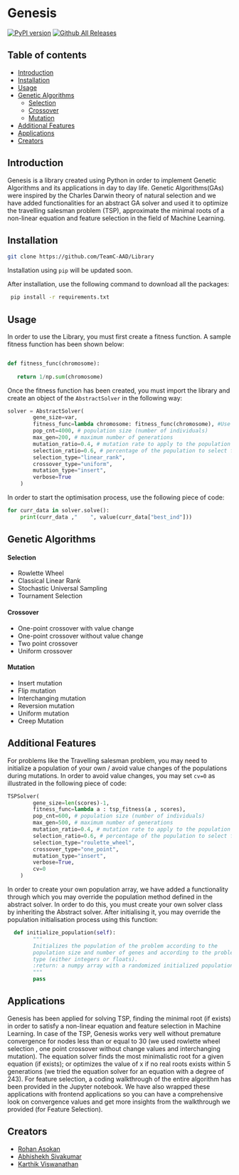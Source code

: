 # Genesis

[![PyPI version](https://badge.fury.io/py/pypi.svg)](https://badge.fury.io/py/pypi)
[![Github All Releases](https://img.shields.io/github/downloads/nickinack/Library/total.svg)]()


## Table of contents

* [Introduction](#Introduction)
* [Installation](#Installation)
* [Usage](#Usage)
* [Genetic Algorithms](#Genetic-Algorithms)
  * [Selection](#Selection)
  * [Crossover](#Crossover)
  * [Mutation](#Mutation)
* [Additional Features](#Additional-Features)
* [Applications](#Applications)
* [Creators](#Creators)

## Introduction

Genesis is a library created using Python in order to implement Genetic Algorithms and its applications in day to day life. Genetic Algorithms(GAs) were inspired by the Charles Darwin theory of natural selection and we have added functionalities for an abstract GA solver and used it to optimize the travelling salesman problem (TSP), approximate the minimal roots of a non-linear equation and feature selection in the field of Machine Learning. 

## Installation

```bash
git clone https://github.com/TeamC-AAD/Library
```
Installation using ```pip``` will be updated soon.

After installation, use the following command to download all the packages:

```bash
 pip install -r requirements.txt
 ```
 
 ## Usage
 
 In order to use the Library, you must first create a fitness function. A sample fitness function has been shown below:
 
 ```python
 
 def fitness_func(chromosome):
    
    return 1/np.sum(chromosome)
```

Once the fitness function has been created, you must import the library and create an object of the ```AbstractSolver``` in the following way:

```python
solver = AbstractSolver(
        gene_size=var,
        fitness_func=lambda chromosome: fitness_func(chromosome), #Use your fitness function here
        pop_cnt=4000, # population size (number of individuals)
        max_gen=200, # maximum number of generations
        mutation_ratio=0.4, # mutation rate to apply to the population
        selection_ratio=0.6, # percentage of the population to select for mating
        selection_type="linear_rank",
        crossover_type="uniform",
        mutation_type="insert",
        verbose=True
    )
```

In order to start the optimisation process, use the following piece of code:

```python
for curr_data in solver.solve():
    print(curr_data ,"    ", value(curr_data["best_ind"]))
```       

## Genetic Algorithms 

#### Selection

- Rowlette Wheel
- Classical Linear Rank
- Stochastic Universal Sampling
- Tournament Selection

#### Crossover

- One-point crossover with value change
- One-point crossover without value change
- Two point crossover
- Uniform crossover

#### Mutation

- Insert mutation 
- Flip mutation
- Interchanging mutation
- Reversion mutation
- Uniform mutation
- Creep Mutation

## Additional Features

For problems like the Travelling salesman problem, you may need to initialize a population of your own / avoid value changes of the populations during mutations. In order to avoid value changes, you may set ```cv=0``` as illustrated in the following piece of code:

```python
TSPSolver(
        gene_size=len(scores)-1,
        fitness_func=lambda a : tsp_fitness(a , scores),
        pop_cnt=600, # population size (number of individuals)
        max_gen=500, # maximum number of generations
        mutation_ratio=0.4, # mutation rate to apply to the population
        selection_ratio=0.6, # percentage of the population to select for mating
        selection_type="roulette_wheel",
        crossover_type="one_point",
        mutation_type="insert",
        verbose=True,
        cv=0
    )
````

In order to create your own population array, we have added a functionality through which you may override the population method defined in the abstract solver. In order to do this, you must create your own solver class by inheriting the Abstract solver. After initialising it, you may override the population initialisation process using this function:

```python
  def initialize_population(self):
        """
        Initializes the population of the problem according to the
        population size and number of genes and according to the problem
        type (either integers or floats).
        :return: a numpy array with a randomized initialized population
        """
        pass
```

## Applications

Genesis has been applied for solving TSP, finding the minimal root (if exists) in order to satisfy a non-linear equation and feature selection in Machine Learning. In case of the TSP, Genesis works very well without premature convergence for nodes less than or equal to 30 (we used rowlette wheel selection , one point crossover without change values and interchanging mutation). The equation solver finds the most minimalistic root for a given equation (if exists); or optimizes the value of x if no real roots exists within 5 generations (we tried the equation solver for an equation with a degree of 243). For feature selection, a coding walkthrough of the entire algorithm has been provided in the Jupyter notebook. We have also wrapped these applications with frontend applications so you can have a comprehensive look on convergence values and get more insights from the walkthrough we provided (for Feature Selection).

## Creators

- <a href="https://github.com/ArenaGrenade">Rohan Asokan</a>
- <a href="https://github.com/abhishekh2001">Abhishekh Sivakumar</a>
- <a href="https://github.com/nickinack">Karthik Viswanathan</a>
